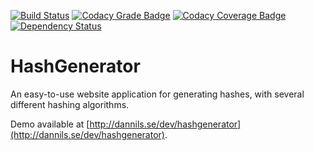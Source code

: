 [![Build Status](https://travis-ci.org/dannil/HashGenerator.svg?branch=dev)](https://travis-ci.org/dannil/HashGenerator)
[![Codacy Grade Badge](https://api.codacy.com/project/badge/grade/e04df094ff254542aeb39f21c4355bb0)](https://www.codacy.com/app/dannil/HashGenerator)
[![Codacy Coverage Badge](https://api.codacy.com/project/badge/coverage/e04df094ff254542aeb39f21c4355bb0)](https://www.codacy.com/app/dannil/HashGenerator)
[![Dependency Status](https://www.versioneye.com/user/projects/578fcb2c13b4e100508c5309/badge.svg?style=flat)](https://www.versioneye.com/user/projects/578fcb2c13b4e100508c5309)

# HashGenerator

An easy-to-use website application for generating hashes, with several different hashing algorithms.

Demo available at [http://dannils.se/dev/hashgenerator](http://dannils.se/dev/hashgenerator).